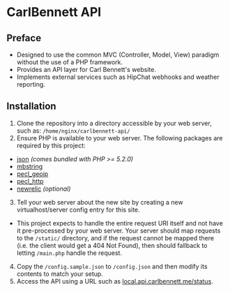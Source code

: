 # CarlBennett API
## Preface
- Designed to use the common MVC (Controller, Model, View) paradigm without the use of a PHP framework.
- Provides an API layer for Carl Bennett's website.
- Implements external services such as HipChat webhooks and weather reporting.

## Installation
1. Clone the repository into a directory accessible by your web server, such as: ```/home/nginx/carlbennett-api/```
2. Ensure PHP is available to your web server. The following packages are required by this project:
 - [json](https://php.net/manual/book.json.php) _(comes bundled with PHP >= 5.2.0)_
 - [mbstring](https://php.net/manual/book.mbstring.php)
 - [pecl_geoip](https://php.net/manual/book.geoip.php)
 - [pecl_http](https://php.net/manual/http.install.php)
 - [newrelic](https://docs.newrelic.com/docs/agents/php-agent/getting-started/new-relic-php) _(optional)_
3. Tell your web server about the new site by creating a new virtualhost/server config entry for this site.
 - This project expects to handle the entire request URI itself and not have it pre-processed by your web server. Your server should map requests to the ```/static/``` directory, and if the request cannot be mapped there (i.e. the client would get a 404 Not Found), then should fallback to letting ```/main.php``` handle the request.
4. Copy the ```/config.sample.json``` to ```/config.json``` and then modify its contents to match your setup.
5. Access the API using a URL such as [local.api.carlbennett.me/status](https://local.api.carlbennett.me/status).
